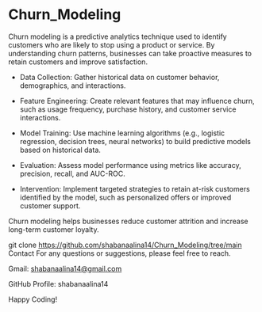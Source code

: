# Churn_Modeling

Churn modeling is a predictive analytics technique used to identify customers who are likely to stop using a product or service. By understanding churn patterns, businesses can take proactive measures to retain customers and improve satisfaction.

- Data Collection: Gather historical data on customer behavior, demographics, and interactions.

- Feature Engineering: Create relevant features that may influence churn, such as usage frequency, purchase history, and customer service interactions.

- Model Training: Use machine learning algorithms (e.g., logistic regression, decision trees, neural networks) to build predictive models based on historical data.

- Evaluation: Assess model performance using metrics like accuracy, precision, recall, and AUC-ROC.

- Intervention: Implement targeted strategies to retain at-risk customers identified by the model, such as personalized offers or improved customer support.

Churn modeling helps businesses reduce customer attrition and increase long-term customer loyalty.

git clone https://github.com/shabanaalina14/Churn_Modeling/tree/main
Contact For any questions or suggestions, please feel free to reach.

Gmail: shabanaalina14@gmail.com

GitHub Profile: shabanaalina14

Happy Coding!
